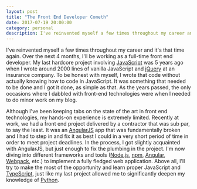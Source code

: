 ```yaml
---
layout: post
title: "The Front End Developer Cometh"
date: 2017-07-19 20:00:00
category: personal
description: I've reinvented myself a few times throughout my career and it's that time again. Over the next 4 months, I'll be working as a full-time front end developer.
---
```


I've reinvented myself a few times throughout my career and it's that time again. Over the next 4 months, I'll be working as a full-time front end developer. My last hardcore project involving [JavaScript][javascript] was 5 years ago when I wrote around 2000 lines of vanilla JavaScript and [jQuery][jquery] at an insurance company. To be honest with myself, I wrote that code without actually knowing how to code in JavaScript. It was something that needed to be done and I got it done, as simple as that. As the years passed, the only occasions where I dabbled with front-end technologies were when I needed to do minor work on my blog. 

Although I've been keeping tabs on the state of the art in front end technologies, my hands-on experience is extremely limited. Recently at work, we had a front end project delivered by a contractor that was sub par, to say the least. It was an [AngularJS][angularjs] app that was fundamentally broken and I had to step in and fix it as best I could in a very short period of time in order to meet project deadlines. In the process, I got slightly acquainted with AngularJS, but just enough to fix the plumbing in the project. I'm now diving into different frameworks and tools ([Node.js][nodejs], [npm][npm], [Angular][angular], [Webpack][webpack], etc.) to implement a fully fledged web application. Above all, I'll try to make the most of the opportunity and learn proper JavaScript and [TypeScript][typescript], just like my last project allowed me to significantly deepen my knowledge of [Python][python].

[javascript]: https://developer.mozilla.org/en-US/docs/Web/JavaScript
[jquery]: https://jquery.com/
[angularjs]: https://angularjs.org/
[nodejs]: https://nodejs.org/en/
[npm]: https://www.npmjs.com/
[angular]: https://angular.io/
[webpack]: https://webpack.js.org/
[typescript]: https://www.typescriptlang.org/
[python]: https://www.python.org/
